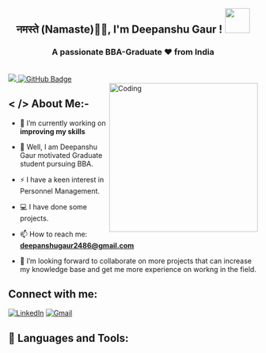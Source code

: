 <h2 align ="center"<img src="https://emojis.slackmojis.com/emojis/images/1531849430/4246/blob-sunglasses.gif?1531849430" width="30"/> नमस्ते (Namaste)🙏🏻, I'm Deepanshu Gaur ! <img src="https://media.giphy.com/media/12oufCB0MyZ1Go/giphy.gif" width="50"></h2>
<h3 align="center">A passionate BBA-Graduate ❤ from India </h3>
<div align="center">

</div>

<br>


<a href="https://github.com/deepanshugaur2486r/github-profile-views-counter">
    <img src="https://komarev.com/ghpvc/?username=deepanshugaur2486">
</a>
<a href="https://github.com/deepanshugaur2486?tab=followers"><img src="https://img.shields.io/github/followers/deepanshugaur2486?label=Followers&style=social" alt="GitHub Badge"></a>

<br>

<img align="right" alt="Coding" width="300" src="https://miro.medium.com/max/1360/0*7Q3yvSIv_t0ioJ-Z.gif">

## < /> About Me:-

- 🌱 I’m currently working on **improving my skills**

- 🔭 Well, I am Deepanshu Gaur motivated Graduate student pursuing BBA. 
- ⚡ I have a keen interest in Personnel Management.

- 💻 I have done some projects.

- 📫 How to reach me: **deepanshugaur2486@gmail.com**

- 🤝 I’m looking forward to collaborate on more projects that can increase my knowledge base and get me more experience on workng in the field.


## Connect with me:

<div align="left"> 
  <a href="https://www.linkedin.com/in/deepanshu-gaur-a582b126a/" target="blank"><img alt="LinkedIn" src="https://img.shields.io/badge/linkedin-%230077B5.svg?style=for-the-badge&logo=linkedin&logoColor=white"/></a>
  <a href="mailto:deepanshugaur2486@gmail.com"><img alt="Gmail" src="https://img.shields.io/badge/Gmail-D14836?style=for-the-badge&logo=gmail&logoColor=olive"/></a>


## 🚀 Languages and Tools:



